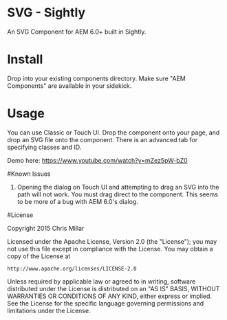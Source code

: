 # SVG - Sightly
An SVG Component for AEM 6.0+ built in Sightly.

# Install
Drop into your existing components directory. Make sure "AEM Components" are available in your sidekick.

# Usage
You can use Classic or Touch UI. Drop the component onto your page, and drop an SVG file onto the component. There is an advanced tab for specifying classes and ID.

Demo here: https://www.youtube.com/watch?v=mZez5pW-bZ0

#Known Issues
1. Opening the dialog on Touch UI and attempting to drag an SVG into the path will not work. You must drag direct to the component. This seems to be more of a bug with AEM 6.0's dialog.

#License

Copyright 2015 Chris Millar

Licensed under the Apache License, Version 2.0 (the "License");
you may not use this file except in compliance with the License.
You may obtain a copy of the License at

    http://www.apache.org/licenses/LICENSE-2.0

Unless required by applicable law or agreed to in writing, software
distributed under the License is distributed on an "AS IS" BASIS,
WITHOUT WARRANTIES OR CONDITIONS OF ANY KIND, either express or implied.
See the License for the specific language governing permissions and
limitations under the License.